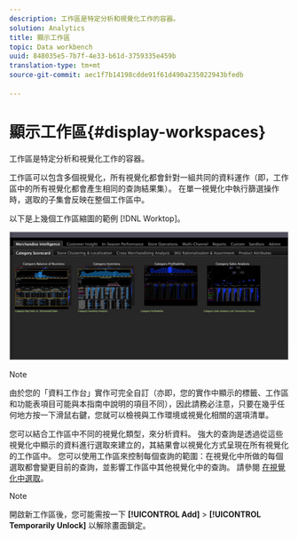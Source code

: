 ```yaml
---
description: 工作區是特定分析和視覺化工作的容器。
solution: Analytics
title: 顯示工作區
topic: Data workbench
uuid: 848035e5-7b7f-4e33-b61d-3759335e459b
translation-type: tm+mt
source-git-commit: aec1f7b14198cdde91f61d490a235022943bfedb

---
```



# 顯示工作區{#display-workspaces}

工作區是特定分析和視覺化工作的容器。

工作區可以包含多個視覺化，所有視覺化都會針對一組共同的資料運作（即，工作區中的所有視覺化都會產生相同的查詢結果集）。 在單一視覺化中執行篩選操作時，選取的子集會反映在整個工作區中。

以下是上幾個工作區縮圖的範例 [!DNL Worktop]。

![](assets/client-wksp.png)

>[!NOTE]
>
>由於您的「資料工作台」實作可完全自訂（亦即，您的實作中顯示的標籤、工作區和功能表項目可能與本指南中說明的項目不同），因此請務必注意，只要在幾乎任何地方按一下滑鼠右鍵，您就可以檢視與工作環境或視覺化相關的選項清單。

您可以結合工作區中不同的視覺化類型，來分析資料。 強大的查詢是透過從這些視覺化中顯示的資料進行選取來建立的，其結果會以視覺化方式呈現在所有視覺化的工作區中。 您可以使用工作區來控制每個查詢的範圍：在視覺化中所做的每個選取都會變更目前的查詢，並影響工作區中其他視覺化中的查詢。 請參閱 [在視覺化中選取](../../../home/c-get-started/c-vis/c-sel-vis/c-sel-vis.md#concept-012870ec22c7476e9afbf3b8b2515746)。

>[!NOTE]
>
>開啟新工作區後，您可能需按一下 **[!UICONTROL Add]** > **[!UICONTROL Temporarily Unlock]** 以解除畫面鎖定。

